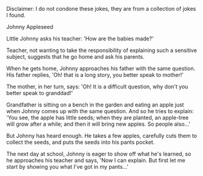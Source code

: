 Disclaimer: I do not condone these jokes, they are from a collection of jokes I found.

Johnny Appleseed

Little Johnny asks his teacher: 'How are the babies made?'

Teacher, not wanting to take the responsibility of explaining such a sensitive subject, suggests that he go home and ask his parents.

When he gets home, Johnny approaches his father with the same question. His father replies, 'Oh! that is a long story, you better speak to mother!'

The mother, in her turn, says: 'Oh! It is a difficult question, why don't you better speak to granddad!'

Grandfather is sitting on a bench in the garden and eating an apple just when Johnny comes up with the same question. And so he tries to explain: 'You see, the apple has little seeds; when they are planted, an apple-tree will grow after a while; and then it will bring new apples. So people also...'

But Johnny has heard enough. He takes a few apples, carefully cuts them to collect the seeds, and puts the seeds into his pants pocket.

The next day at school, Johnny is eager to show off what he's learned, so he approaches his teacher and says, 'Now I can explain. But first let me start by showing you what I've got in my pants...'

